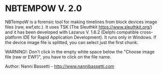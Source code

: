 # NBTEMPOW V. 2.0
NBTempoW is a forensic tool for making timelines from block devices image files (raw, ewf,etc.). It uses TSK (The Sleuthkit https://www.sleuthkit.org/) and it has been developed with Lazarus V. 1.6.2 (Delphi compatible cross-platform IDE for Rapid Application Development). It runs only in Windows.
If the device image file is splitted, you can select just the first chunk.

WARNING!: Don't click in the empty white space below the "Choose image file (raw or EWF)", you have to click on the file name. 

Author: Nanni Bassetti - http://www.nannibassetti.com
